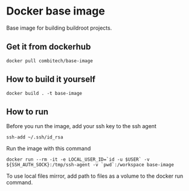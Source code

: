 # Docker base image
Base image for building buildroot projects.

## Get it from dockerhub

    docker pull combitech/base-image

## How to build it yourself
    docker build . -t base-image

## How to run
Before you run the image, add your ssh key to the ssh agent

    ssh-add ~/.ssh/id_rsa

Run the image with this command

    docker run --rm -it -e LOCAL_USER_ID=`id -u $USER` -v ${SSH_AUTH_SOCK}:/tmp/ssh-agent -v `pwd`:/workspace base-image

To use local files mirror, add path to files as a volume to the docker run command.
